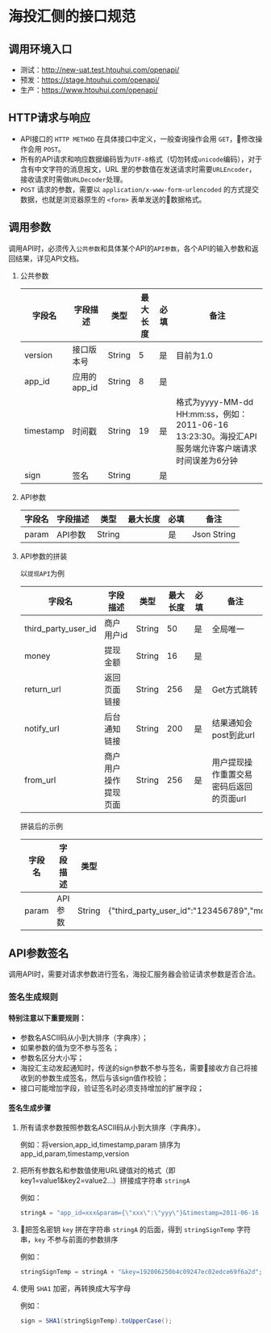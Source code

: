 # 海投汇侧的接口规范

## 调用环境入口

* 测试：http://new-uat.test.htouhui.com/openapi/
* 预发：https://stage.htouhui.com/openapi/
* 生产：https://www.htouhui.com/openapi/

## HTTP请求与响应

* API接口的 `HTTP METHOD` 在具体接口中定义，一般查询操作会用 `GET`，修改操作会用 `POST`。
* 所有的API请求和响应数据编码皆为`UTF-8`格式（切勿转成`unicode`编码），对于含有中文字符的消息报文，URL 里的参数值在发送请求时需要`URLEncoder`，接收请求时需做`URLDecoder`处理。
* `POST` 请求的参数，需要以 `application/x-www-form-urlencoded` 的方式提交数据，也就是浏览器原生的 `<form>` 表单发送的数据格式。

## 调用参数

调用API时，必须传入`公共参数`和具体某个API的`API参数`，各个API的输入参数和返回结果，详见API文档。

1. 公共参数
  
    | 字段名    | 字段描述     | 类型   | 最大长度 | 必填 | 备注                                                                                               |
    | --------- | ------------ | ------ | -------- | ---- | -------------------------------------------------------------------------------------------------- |
    | version   | 接口版本号   | String | 5        | 是   | 目前为1.0                                                                                          |
    | app_id    | 应用的app_id | String | 8        | 是   |                                                                                                    |
    | timestamp | 时间戳       | String | 19       | 是   | 格式为yyyy-MM-dd HH:mm:ss，例如：2011-06-16 13:23:30。海投汇API服务端允许客户端请求时间误差为6分钟 |
    | sign      | 签名         | String |          | 是   |                                                                                                    |

2. API参数

    | 字段名    | 字段描述     | 类型   | 最大长度 | 必填 | 备注                                                                                               |
    | --------- | ------------ | ------ | -------- | ---- | -------------------------------------------------------------------------------------------------- |
    | param      | API参数      | String |          | 是   | Json String                                                                                         |

3. API参数的拼装

    以`提现API`为例

    | 字段名              | 字段描述             | 类型   | 最大长度 | 必填 | 备注                                    |
    |---------------------|----------------------|--------|----------|------|-----------------------------------------|
    | third_party_user_id | 商户用户id           | String | 50       | 是   | 全局唯一                                |
    | money               | 提现金额             | String | 16       | 是 |                                         |
    | return_url          | 返回页面链接         | String | 256      | 是 | Get方式跳转                             |
    | notify_url          | 后台通知链接         | String | 200      | 是 | 结果通知会post到此url                   |
    | from_url            | 商户用户操作提现页面 | String | 256      | 是 | 用户提现操作重置交易密码后返回的页面url |

    拼装后的示例

    | 字段名              | 字段描述             | 类型   | 示例值                                    |
    |---------------------|----------------------|--------|-----------------------------------------|
    | param              | API参数              | String | {"third_party_user_id":"123456789","money":"20.50","return_url":"http://xxx/xxx","notify_url":"http://xxx/yyy","from_url":"http://xxx/zzz"}  |

## API参数签名

调用API时，需要对请求参数进行签名，海投汇服务器会验证请求参数是否合法。

### 签名生成规则

#### 特别注意以下重要规则：

* 参数名ASCII码从小到大排序（字典序）；
* 如果参数的值为空不参与签名；
* 参数名区分大小写；
* 海投汇主动发起通知时，传送的sign参数不参与签名，需要接收方自己将接收到的参数生成签名，然后与该sign值作校验；
* 接口可能增加字段，验证签名时必须支持增加的扩展字段；

#### 签名生成步骤

1. 所有请求参数按照参数名ASCII码从小到大排序（字典序）。

    例如：将version,app_id,timestamp,param 排序为 app_id,param,timestamp,version

2. 把所有参数名和参数值使用URL键值对的格式（即key1=value1&key2=value2…）拼接成字符串 `stringA`

    例如：

    ```java
    stringA = "app_id=xxx&param={\"xxx\":\"yyy\"}&timestamp=2011-06-16 13:23:30&version=1.0";
    ```

3. 把签名密钥 `key` 拼在字符串 `stringA` 的后面，得到 `stringSignTemp` 字符串，`key` 不参与前面的参数排序

    例如：

    ```java
    stringSignTemp = stringA + "&key=192006250b4c09247ec02edce69f6a2d";  //注：key为商户设置的密钥key
    ```

4. 使用 `SHA1` 加密，再转换成大写字母

    例如：

    ```java
    sign = SHA1(stringSignTemp).toUpperCase();
    ```